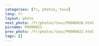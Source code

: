 ```yaml
---
categories: [fr, photos, tous]
lang: fr
layout: photo
next_photo: /fr/photos/tous/P0000020.html
picname: P0000023
prev_photo: /fr/photos/tous/P0000022.html
tags: []
---
```

